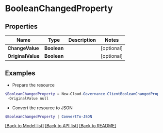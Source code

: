# BooleanChangedProperty
## Properties

Name | Type | Description | Notes
------------ | ------------- | ------------- | -------------
**ChangeValue** | **Boolean** |  | [optional] 
**OriginalValue** | **Boolean** |  | [optional] 

## Examples

- Prepare the resource
```powershell
$BooleanChangedProperty = New-Cloud.Governance.ClientBooleanChangedProperty  -ChangeValue null `
 -OriginalValue null
```

- Convert the resource to JSON
```powershell
$BooleanChangedProperty | ConvertTo-JSON
```

[[Back to Model list]](../README.md#documentation-for-models) [[Back to API list]](../README.md#documentation-for-api-endpoints) [[Back to README]](../README.md)

